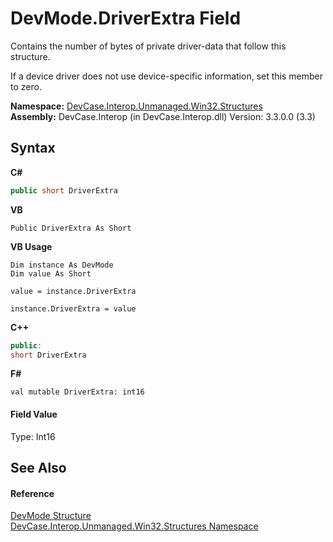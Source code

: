 # DevMode.DriverExtra Field
 

Contains the number of bytes of private driver-data that follow this structure. 

 If a device driver does not use device-specific information, set this member to zero.

**Namespace:**&nbsp;<a href="N_DevCase_Interop_Unmanaged_Win32_Structures">DevCase.Interop.Unmanaged.Win32.Structures</a><br />**Assembly:**&nbsp;DevCase.Interop (in DevCase.Interop.dll) Version: 3.3.0.0 (3.3)

## Syntax

**C#**<br />
``` C#
public short DriverExtra
```

**VB**<br />
``` VB
Public DriverExtra As Short
```

**VB Usage**<br />
``` VB Usage
Dim instance As DevMode
Dim value As Short

value = instance.DriverExtra

instance.DriverExtra = value
```

**C++**<br />
``` C++
public:
short DriverExtra
```

**F#**<br />
``` F#
val mutable DriverExtra: int16
```


#### Field Value
Type: Int16

## See Also


#### Reference
<a href="T_DevCase_Interop_Unmanaged_Win32_Structures_DevMode">DevMode Structure</a><br /><a href="N_DevCase_Interop_Unmanaged_Win32_Structures">DevCase.Interop.Unmanaged.Win32.Structures Namespace</a><br />